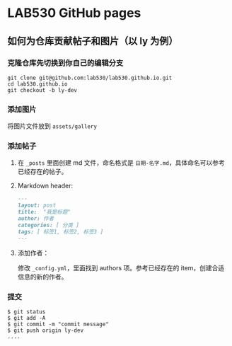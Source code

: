 # LAB530 GitHub pages

## 如何为仓库贡献帖子和图片（以 ly 为例）

### 克隆仓库先切换到你自己的编辑分支

```shell
git clone git@github.com:lab530/lab530.github.io.git
cd lab530.github.io
git checkout -b ly-dev
```

### 添加图片

将图片文件放到 `assets/gallery`

### 添加帖子

1. 在 `_posts`  里面创建 md 文件，命名格式是 `日期-名字.md`，具体命名可以参考已经存在的帖子。

2. Markdown header:

   ```markdown
   ---
   layout: post
   title:  "我是标题"
   author: 作者
   categories: [ 分类 ]
   tags: [ 标签1, 标签2, 标签3 ]
   ---
   ```

3. 添加作者：

   修改 `_config.yml`，里面找到 authors 项。参考已经存在的 item，创建合适信息的新的作者。

### 提交

```shell
$ git status
$ git add -A
$ git commit -m "commit message"
$ git push origin ly-dev
....
```


